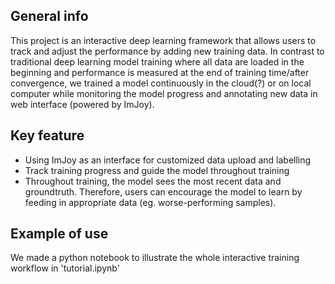 ## General info
This project is an interactive deep learning framework that allows users to track and adjust the performance by adding new training data. In contrast to traditional deep learning model training where all data are loaded in the beginning and performance is measured at the end of training time/after convergence, we trained a model continuously in the cloud(?) or on local computer while monitoring the model progress and annotating new data in web interface (powered by ImJoy). 
	
## Key feature
* Using ImJoy as an interface for customized data upload and labelling
* Track training progress and guide the model throughout training
* Throughout training, the model sees the most recent data and groundtruth. Therefore, users can encourage the model to learn by feeding in appropriate data (eg. worse-performing samples).

## Example of use
We made a python notebook to illustrate the whole interactive training workflow in 'tutorial.ipynb'